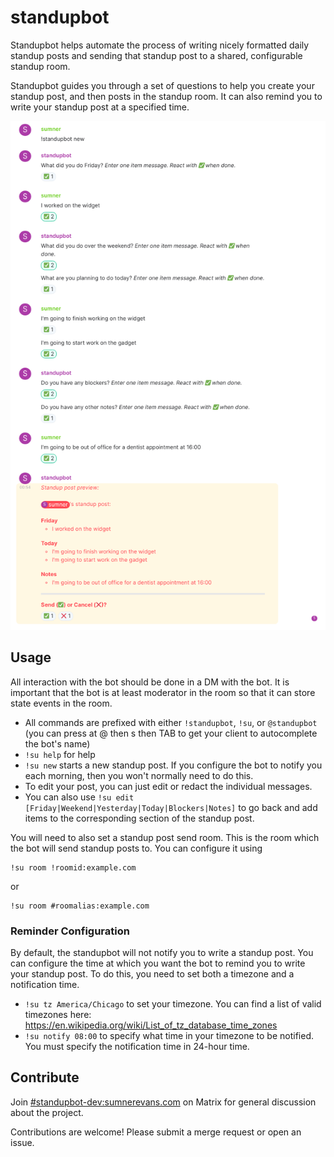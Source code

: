 # standupbot

Standupbot helps automate the process of writing nicely formatted daily standup
posts and sending that standup post to a shared, configurable standup room.

Standupbot guides you through a set of questions to help you create your standup
post, and then posts in the standup room. It can also remind you to write your
standup post at a specified time.

![sample standupbot interaction](./images/sample-interaction.png)

## Usage

All interaction with the bot should be done in a DM with the bot. It is
important that the bot is at least moderator in the room so that it can store
state events in the room.

* All commands are prefixed with either `!standupbot`, `!su`, or `@standupbot`
  (you can press at @ then s then TAB to get your client to autocomplete the
  bot's name)
* `!su help` for help
* `!su new` starts a new standup post. If you configure the bot to notify you
  each morning, then you won't normally need to do this.
* To edit your post, you can just edit or redact the individual messages.
* You can also use `!su edit [Friday|Weekend|Yesterday|Today|Blockers|Notes]` to
  go back and add items to the corresponding section of the standup post.

You will need to also set a standup post send room. This is the room which the
bot will send standup posts to. You can configure it using

```
!su room !roomid:example.com
```
or
```
!su room #roomalias:example.com
```

### Reminder Configuration

By default, the standupbot will not notify you to write a standup post. You can
configure the time at which you want the bot to remind you to write your standup
post. To do this, you need to set both a timezone and a notification time.

* `!su tz America/Chicago` to set your timezone. You can find a list of valid
  timezones here: https://en.wikipedia.org/wiki/List_of_tz_database_time_zones
* `!su notify 08:00` to specify what time in your timezone to be notified. You
  must specify the notification time in 24-hour time.

## Contribute

Join
[#standupbot-dev:sumnerevans.com](https://matrix.to/#/#standupbot-dev:sumnerevans.com)
on Matrix for general discussion about the project.

Contributions are welcome! Please submit a merge request or open an issue.
